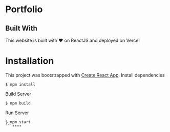 # Portfolio

## Built With
This website is built with ❤️ on ReactJS and deployed on Vercel

# Installation
This project was bootstrapped with [Create React App](https://github.com/facebook/create-react-app).
Install dependencies
```
$ npm install
```
Build Server
```
$ npm build
```
Run Server
```
$ npm start
```****
